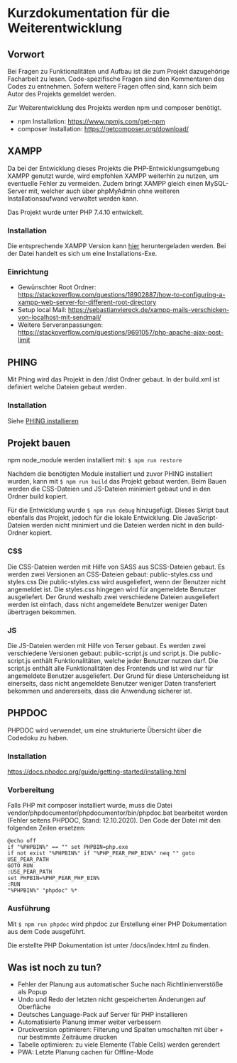 # Kurzdokumentation für die Weiterentwicklung

## Vorwort

Bei Fragen zu Funktionalitäten und Aufbau ist die zum Projekt dazugehörige
Facharbeit zu lesen. Code-spezifische Fragen sind den Kommentaren des Codes zu
entnehmen. Sofern weitere Fragen offen sind, kann sich beim Autor des Projekts
gemeldet werden.

Zur Weiterentwicklung des Projekts werden npm und composer benötigt.

-   npm Installation: https://www.npmjs.com/get-npm
-   composer Installation: https://getcomposer.org/download/

## XAMPP

Da bei der Entwicklung dieses Projekts die PHP-Entwicklungsumgebung XAMPP
genutzt wurde, wird empfohlen XAMPP weiterhin zu nutzen, um eventuelle Fehler
zu vermeiden. Zudem bringt XAMPP gleich einen MySQL-Server mit, welcher auch
über phpMyAdmin ohne weiteren Installationsaufwand verwaltet werden kann.

Das Projekt wurde unter PHP 7.4.10 entwickelt.

### Installation

Die entsprechende XAMPP Version kann
[hier](https://www.apachefriends.org/de/download.html) heruntergeladen werden.
Bei der Datei handelt es sich um eine Installations-Exe.

### Einrichtung

-   Gewünschter Root Ordner: https://stackoverflow.com/questions/18902887/how-to-configuring-a-xampp-web-server-for-different-root-directory
-   Setup local Mail: https://sebastianviereck.de/xampp-mails-verschicken-von-localhost-mit-sendmail/
-   Weitere Serveranpassungen: https://stackoverflow.com/questions/9691057/php-apache-ajax-post-limit

## PHING

Mit Phing wird das Projekt in den /dist Ordner gebaut. In der build.xml ist
definiert welche Dateien gebaut werden.

### Installation

Siehe [PHING installieren](https://www.phing.info/#install)

## Projekt bauen

npm node_module werden installiert mit:
`$ npm run restore`

Nachdem die benötigten Module installiert und zuvor PHING installiert wurden,
kann mit `$ npm run build` das Projekt gebaut werden. Beim Bauen werden die
CSS-Dateien und JS-Dateien minimiert gebaut und in den Ordner build kopiert.

Für die Entwicklung wurde `$ npm run debug` hinzugefügt. Dieses Skript baut
ebenfalls das Projekt, jedoch für die lokale Entwicklung. Die JavaScript-Dateien
werden nicht minimiert und die Dateien werden nicht in den build-Ordner kopiert.

### CSS

Die CSS-Dateien werden mit Hilfe von SASS aus SCSS-Dateien gebaut.
Es werden zwei Versionen an CSS-Dateien gebaut: public-styles.css und styles.css
Die public-styles.css wird ausgeliefert, wenn der Benutzer nicht angemeldet ist.
Die styles.css hingegen wird für angemeldete Benutzer ausgeliefert. Der Grund
weshalb zwei verschiedene Dateien ausgeliefert werden ist einfach, dass nicht
angemeldete Benutzer weniger Daten übertragen bekommen.

### JS

Die JS-Dateien werden mit Hilfe von Terser gebaut.
Es werden zwei verschiedene Versionen gebaut: public-script.js und script.js.
Die public-script.js enthält Funktionalitäten, welche jeder Benutzer nutzen
darf. Die script.js enthält alle Funktionalitäten des Frontends und ist wird nur
für angemeldete Benutzer ausgeliefert. Der Grund für diese Unterscheidung ist
einerseits, dass nicht angemeldete Benutzer weniger Daten transferiert bekommen
und andererseits, dass die Anwendung sicherer ist.

## PHPDOC

PHPDOC wird verwendet, um eine strukturierte Übersicht über die Codedoku zu
haben.

### Installation

https://docs.phpdoc.org/guide/getting-started/installing.html

### Vorbereitung

Falls PHP mit composer installiert wurde, muss die Datei
vendor/phpdocumentor/phpdocumentor/bin/phpdoc.bat bearbeitet werden (Fehler
seitens PHPDOC, Stand: 12.10.2020). Den Code der Datei mit den folgenden Zeilen
ersetzen:

```
@echo off
if "%PHPBIN%" == "" set PHPBIN=php.exe
if not exist "%PHPBIN%" if "%PHP_PEAR_PHP_BIN%" neq "" goto USE_PEAR_PATH
GOTO RUN
:USE_PEAR_PATH
set PHPBIN=%PHP_PEAR_PHP_BIN%
:RUN
"%PHPBIN%" "phpdoc" %*
```

### Ausführung

Mit `$ npm run phpdoc` wird phpdoc zur Erstellung einer PHP Dokumentation aus
dem Code ausgeführt.

Die erstellte PHP Dokumentation ist unter /docs/index.html zu finden.

## Was ist noch zu tun?

-   Fehler der Planung aus automatischer Suche nach Richtlinienverstöße als Popup
-   Undo und Redo der letzten nicht gespeicherten Änderungen auf Oberfläche
-   Deutsches Language-Pack auf Server für PHP installieren
-   Automatisierte Planung immer weiter verbessern
-   Druckversion optimieren: Filterung und Spalten umschalten mit über + nur bestimmte Zeiträume drucken
-   Tabelle optimieren: zu viele Elemente (Table Cells) werden gerendert
-   PWA: Letzte Planung cachen für Offline-Mode
